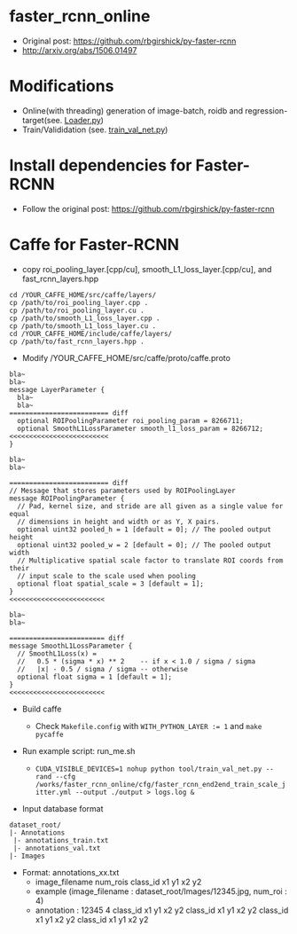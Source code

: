 # faster_rcnn_online
- Original post: https://github.com/rbgirshick/py-faster-rcnn
- http://arxiv.org/abs/1506.01497

# Modifications
- Online(with threading) generation of image-batch, roidb and regression-target(see. [Loader.py](https://github.com/taey16/faster_rcnn_online/blob/trainval/lib/datasets/Loader.py))
- Train/Valididation (see. [train_val_net.py](https://github.com/taey16/faster_rcnn_online/blob/trainval/tool/train_val_net.py))

# Install dependencies for Faster-RCNN
- Follow the original post: https://github.com/rbgirshick/py-faster-rcnn

# Caffe for Faster-RCNN
- copy roi_pooling_layer.[cpp/cu], smooth_L1_loss_layer.[cpp/cu], and fast_rcnn_layers.hpp
```
cd /YOUR_CAFFE_HOME/src/caffe/layers/
cp /path/to/roi_pooling_layer.cpp .
cp /path/to/roi_pooling_layer.cu .
cp /path/to/smooth_L1_loss_layer.cpp .
cp /path/to/smooth_L1_loss_layer.cu .
cd /YOUR_CAFFE_HOME/include/caffe/layers/
cp /path/to/fast_rcnn_layers.hpp .
```
- Modify /YOUR_CAFFE_HOME/src/caffe/proto/caffe.proto
```
bla~
bla~
message LayerParameter {
  bla~
  bla~
========================= diff
  optional ROIPoolingParameter roi_pooling_param = 8266711;
  optional SmoothL1LossParameter smooth_l1_loss_param = 8266712;
<<<<<<<<<<<<<<<<<<<<<<<<<
}

bla~
bla~

========================= diff
// Message that stores parameters used by ROIPoolingLayer
message ROIPoolingParameter {
  // Pad, kernel size, and stride are all given as a single value for equal
  // dimensions in height and width or as Y, X pairs.
  optional uint32 pooled_h = 1 [default = 0]; // The pooled output height
  optional uint32 pooled_w = 2 [default = 0]; // The pooled output width
  // Multiplicative spatial scale factor to translate ROI coords from their
  // input scale to the scale used when pooling
  optional float spatial_scale = 3 [default = 1];
}
<<<<<<<<<<<<<<<<<<<<<<<<

bla~
bla~

======================== diff
message SmoothL1LossParameter {
  // SmoothL1Loss(x) =
  //   0.5 * (sigma * x) ** 2    -- if x < 1.0 / sigma / sigma
  //   |x| - 0.5 / sigma / sigma -- otherwise
  optional float sigma = 1 [default = 1];
}
<<<<<<<<<<<<<<<<<<<<<<<<
```
- Build caffe
	* Check `Makefile.config` with `WITH_PYTHON_LAYER := 1` and `make pycaffe`

- Run example script: run_me.sh
	* `CUDA_VISIBLE_DEVICES=1 nohup python tool/train_val_net.py --rand --cfg /works/faster_rcnn_online/cfg/faster_rcnn_end2end_train_scale_jitter.yml --output ./output > logs.log &`

- Input database format
```
dataset_root/
|- Annotations
 |- annotations_train.txt
 |- annotations_val.txt
|- Images
```

- Format: annotations_xx.txt
	* image_filename num_rois class_id x1 y1 x2 y2
	* example (image_filename : dataset_root/Images/12345.jpg, num_roi : 4)
	* annotation : 12345 4 class_id x1 y1 x2 y2 class_id x1 y1 x2 y2 class_id x1 y1 x2 y2 class_id x1 y1 x2 y2
